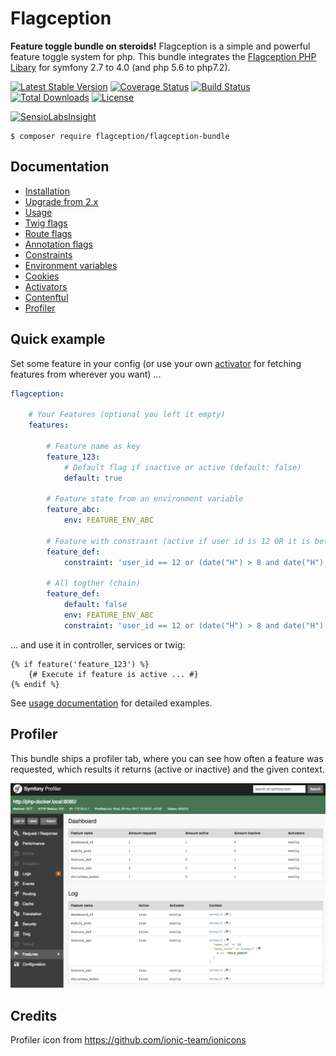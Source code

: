 # Flagception
**Feature toggle bundle on steroids!** Flagception is a simple and powerful feature toggle system for php.
This bundle integrates the [Flagception PHP Libary](https://packagist.org/packages/flagception/flagception) for symfony 2.7 to 4.0 (and php 5.6 to php7.2).

[![Latest Stable Version](https://poser.pugx.org/flagception/flagception-bundle/v/stable)](https://packagist.org/packages/flagception/flagception-bundle)
[![Coverage Status](https://coveralls.io/repos/github/bestit/flagception-bundle/badge.svg?branch=master)](https://coveralls.io/github/bestit/flagception-bundle?branch=master)
[![Build Status](https://travis-ci.org/bestit/flagception-bundle.svg?branch=master)](https://travis-ci.org/bestit/flagception-bundle)
[![Total Downloads](https://poser.pugx.org/flagception/flagception-bundle/downloads)](https://packagist.org/packages/flagception/flagception-bundle)
[![License](https://poser.pugx.org/flagception/flagception-bundle/license)](https://packagist.org/packages/flagception/flagception-bundle)

[![SensioLabsInsight](https://insight.sensiolabs.com/projects/4423478b-f6db-4f77-bb36-0782bcdf82c0/small.png)](https://insight.sensiolabs.com/projects/4423478b-f6db-4f77-bb36-0782bcdf82c0)

```console
$ composer require flagception/flagception-bundle
```

Documentation
---------------------------
* [Installation](docs/install.md)
* [Upgrade from 2.x](UPGRADE-3.0.md)
* [Usage](docs/usage.md)
* [Twig flags](docs/twig.md)
* [Route flags](docs/route.md)
* [Annotation flags](docs/annotation.md)
* [Constraints](docs/constraint.md)
* [Environment variables](docs/environment.md)
* [Cookies](docs/cookie.md)
* [Activators](docs/activator.md)
* [Contenftul](docs/contentful.md)
* [Profiler](docs/profiler.md)

Quick example
---------------------------
Set some feature in your config (or use your own [activator](docs/activator.md) for fetching features from wherever you want) ...

```yml
flagception:

    # Your Features (optional you left it empty)
    features:
    
        # Feature name as key
        feature_123:
            # Default flag if inactive or active (default: false)
            default: true
            
        # Feature state from an environment variable
        feature_abc:
            env: FEATURE_ENV_ABC
            
        # Feature with constraint (active if user id is 12 OR it is between 8 am and 6 pm)
        feature_def:
            constraint: 'user_id == 12 or (date("H") > 8 and date("H") < 18)'
                    
        # All togther (chain)
        feature_def:
            default: false
            env: FEATURE_ENV_ABC
            constraint: 'user_id == 12 or (date("H") > 8 and date("H") < 18)'
```

... and use it in controller, services or twig:

```twig
{% if feature('feature_123') %}
    {# Execute if feature is active ... #}
{% endif %}
```

See [usage documentation](docs/usage.md) for detailed examples.

Profiler
---------------------------
This bundle ships a profiler tab, where you can see how often a feature was requested, which results it returns (active or inactive) and 
the given context.

![Image of Profiler](docs/images/profiler.png)

Credits
-------------------------
Profiler icon from https://github.com/ionic-team/ionicons
